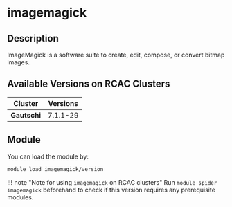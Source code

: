 # imagemagick

## Description
ImageMagick is a software suite to create, edit, compose, or convert bitmap images.

## Available Versions on RCAC Clusters
|Cluster|Versions|
|---|---|
|**Gautschi**|7.1.1-29|

## Module
You can load the module by:

```bash
module load imagemagick/version
```

!!! note "Note for using `imagemagick` on RCAC clusters"
    Run `module spider imagemagick` beforehand to check if this version requires any prerequisite modules.
